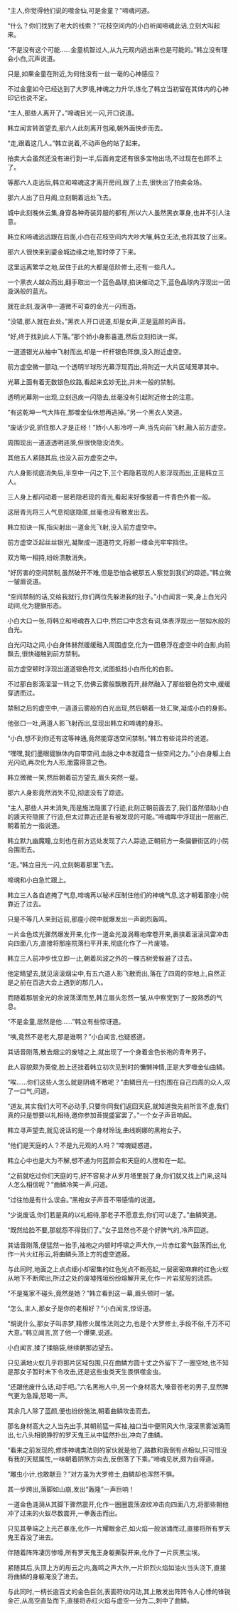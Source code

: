
“主人,你觉得他们说的噬金仙,可是金童？”啼魂问道。

“什么？你们找到了老大的线索？”花枝空间内的小白听闻啼魂此话,立刻大叫起来。

“不是没有这个可能……金童机智过人,从九元观内逃出来也是可能的。”韩立没有理会小白,沉声说道。

只是,如果金童在附近,为何他没有一丝一毫的心神感应？

不过金童如今已经达到了大罗境,神魂之力升华,炼化了韩立当初留在其体内的心神印记也说不定。

“主人,那些人离开了。”啼魂目光一闪,开口说道。

韩立闻言转首望去,那六人此刻离开包厢,朝外面快步而去。

“走,跟着这几人。”韩立说着,不动声色的站了起来。

拍卖大会虽然还没有进行到一半,后面肯定还有很多宝物出场,不过现在也顾不上了。

等那六人走远后,韩立和啼魂这才离开房间,跟了上去,很快出了拍卖会场。

那六人出了日月阁,立刻朝着远处飞去。

城中此刻晚休云集,身穿各种奇装异服的都有,所以六人虽然黑衣罩身,也并不引人注意。

韩立和啼魂远远跟在后面,小白在花枝空间内大吵大嚷,韩立无法,也将其放了出来。

那六人很快来到鎏金城边缘之地,暂时停了下来。

这里远离繁华之地,居住于此的大都是低阶修士,还有一些凡人。

一个黑衣人越众而出,翻手取出一个蓝色晶球,掐诀催动之下,蓝色晶球内浮现出一团漩涡般的蓝光。

就在此刻,漩涡中一道微不可查的金光一闪而逝。

“没错,那人就在此处。”黑衣人开口说道,却是女声,正是蓝颜的声音。

“好,终于找到此人下落。”那个娇小身影喜道,然后立刻掐诀一挥。

一道道银光从袖中飞射而出,却是一杆杆银色阵旗,没入附近虚空。

前方虚空微一颤动,一个透明半球形光幕浮现而出,将附近一大片区域笼罩其中。

光幕上面有着无数银色纹路,看起来玄妙无比,并未一般的禁制。

透明光幕刚一出现,立刻迅疾一闪隐去,丝毫没有引起附近修士的注意。

“有这乾坤一气大阵在,那噬金仙休想再逃掉。”另一个黑衣人笑道。

“废话少说,抓住那人才是正经！”娇小人影冷哼一声,当先向前飞射,融入前方虚空。

周围现出一道道透明涟漪,但很快隐没消失。

其他五人紧随其后,也没入前方虚空之中。

六人身影彻底消失后,半空中一闪之下,三个若隐若现的人影浮现而出,正是韩立三人。

三人身上都闪动着一层若隐若现的青光,看起来好像披着一件青色外套一般。

这层青光将三人气息彻底隐匿,丝毫也没有散发出去。

韩立掐诀一挥,指尖射出一道金光飞射,没入前方虚空中。

前方虚空泛起丝丝银光,凝聚成一道道符文,将那一缕金光牢牢挡住。

双方略一相持,纷纷溃散消失。

“好厉害的空间禁制,虽然破开不难,但是恐怕会被那五人察觉到我们的踪迹。”韩立微一皱眉说道。

“空间禁制的话,交给我就行,你们两位先躲进我的肚子。”小白闻言一笑,身上白光闪动间,化为貔貅形态。

小白大口一张,将韩立和啼魂吞入口中,然后口中念念有词,体表浮现出一层如水般的白光。

白光闪动之间,小白身体赫然缓缓融入周围虚空,化为一团悬浮在虚空中的白影,向前飘去,很快碰触到前方禁制。

前方虚空顿时浮现出道道银色符文,试图抵挡小白所化的白影。

不过那白影滴溜溜一转之下,仿佛云雾般飘散而开,赫然融入了那些银色符文中,缓缓穿透而过。

禁制之后的虚空中,一道道云雾般的白光出现,然后朝着一处汇聚,凝成小白的身影。

他张口一吐,两道人影飞射而出,显现出韩立和啼魂的身形。

“小白,想不到你还有这等神通,竟然能穿透空间禁制。”韩立有些诧异的说道。

“嘿嘿,我们墨眼貔貅体内自带空间,血脉之中本就蕴含一些空间之力。”小白身躯上白光闪动,再次化为人形,面露得意之色。

韩立微微一笑,然后朝着前方望去,眉头突然一蹙。

那六人身影竟然消失不见,彻底没有了踪迹。

“主人,那些人并未消失,而是施法隐匿了行迹,此刻正朝前面去了,我们虽然借助小白的遁天符隐匿了行迹,但太过靠近还是有被发现的可能。”啼魂眸中浮现出一层幽芒,朝着前方一指说道。

韩立默九幽魔瞳,立刻也在前方远处发现了六人踪迹,正朝前方一条偏僻街区的小院合围而去。

“走。”韩立目光一闪,立刻朝着那里飞去。

啼魂和小白急忙跟上。

韩立三人各自遮掩了气息,啼魂再以秘术压制住他们的神魂气息,这才朝着那座小院靠近了过去。

只是不等几人来到近前,那座小院中就爆发出一声剧烈轰鸣。

一片金色炫光骤然爆发开来,化作一道金光漩涡蓦地席卷开来,裹挟着滚滚风雷冲击向四面八方,直接将那座院落扫平开来,彻底化作了一片废墟。

韩立三人前冲步伐立即一止,朝着风波之外的一棵古树旁躲避了过去。

他定睛望去,就见滚滚烟尘中,有五六道人影飞散而出,落在了四周的空地上,自然正是之前在百造大会上遇到的那几人。

而随着那层金光的余波荡漾而至,韩立眉头忽然一皱,从中察觉到了一股熟悉的气息。

“不是金童,居然是他……”韩立有些惊讶道。

“咦,竟然不是老大,那是谁啊？”小白闻言,也疑惑道。

其话音刚落,散去烟尘的废墟之上,就出现了一个身着金色长袍的青年男子。

此人容貌颇为英俊,脸上还挂着韩立初次见到时的慵懒神情,正是大罗噬金仙曲鳞。

“唉……你们这些人怎么就是阴魂不散呢？”曲鳞目光一扫包围在自己四周的众人,叹了一口气,问道。

“道友,其实我们大可不必动手,只要你同我们返回天庭,就知道我先前所言不虚,我们真的只是想要以礼相待,邀你参加菩提盛宴罢了。”一个女子声音响起。

韩立寻声望去,就见说话的是一个身材玲珑,曲线婀娜的黑袍女子。

“他们是天庭的人？不是九元观的人吗？”啼魂疑惑道。

韩立心中也是大为不解,想不通为何蓝颜会和天庭的人搅和在一起。

“之前就吃过你们天庭的亏,好不容易才从岁月塔里脱了身,你们就又找上门来,这叫人怎么相信呢？”曲鳞冷笑一声,问道。

“过往怕是有什么误会。”黑袍女子声音不带感情的说道。

“少说废话,你们若是真的以礼相待,那老子不愿意去,你们可以走了。”曲鳞笑道。

“既然给脸不要,那就怨不得我们了。”女子显然也不是个好脾气的,冷声回道。

其话音刚落,便猛然一抬手,袖袍之内顿时呼啸之声大作,一片赤红雾气鼓荡而出,化作一片火红彤云,将曲鳞头顶上方的虚空遮蔽。

与此同时,地面之上点点细小却密集的红色光点不断亮起,一层密密麻麻的红色火蚁从地下不断爬出,所过之处的废墟残垣纷纷熔解开来,化作一片岩浆般的流质。

“不是冤家不碰头,竟然是她？”韩立看到这一幕,眉头顿时一皱。

“怎么,主人,那女子是你的老相好？”小白闻言,惊讶道。

“胡说什么,那女子叫赤梦,精修火属性法则之力,也是个大罗修士,手段不俗,千万不可大意。”韩立闻言,赏了他一个爆栗,说道。

小白闻言,揉了揉脑袋,继续朝那边望去。

只见满地火蚁几乎将那片区域包围,只在曲鳞方圆十丈之外留下了一圈空地,也不知是那女子暂时未下令攻击,还是这些虫类天生畏惧噬金虫。

“还跟他废什么话,动手吧。”六名黑袍人中,另一个身材高大,嗓音苍老的男子,显然脾气更为急躁,怒喝一声。

其余几人除了蓝颜,便也纷纷施法,朝着曲鳞攻击而去。

那名身材高大之人当先出手,其朝前猛一挥袖,袖口当中便阴风大作,滚滚黑雾汹涌而出,七八头相貌狰狞的罗天鬼王从中猛然扑出,冲向了曲鳞。

“看来之前发现的,修炼神魂类法则的家伙就是他了,路数和我倒有点相似,只可惜没有我的天赋属性,一味朝着阴煞方向去,反倒落了下乘。”啼魂见状,颇为自得道。

“雕虫小计,也敢献丑？”对方虽为大罗修士,曲鳞却也浑然不惧。

其一步跨出,落脚如山崩,发出“轰隆”一声巨响！

一道金色涟漪从其脚下骤然震开,化作一圈圈震荡波纹冲击向四面八方,将那些朝他冲了过来的火蚁尽数震开,一拳轰击而出。

只见其拳端之上光芒暴涨,化作一片耀眼金芒,如火焰一般汹涌而过,直接将所有罗天鬼王吞没了进去。

伴随着阵阵凄厉惨嚎,所有罗天鬼王身躯撕裂开来,化作了一片灰黑尘埃。

紧随其后,头顶上方的彤云之内,轰鸣之声大作,一片炽烈火焰如油火当头浇下,直接将曲鳞的身躯淹没了进去。

与此同时,一柄长逾百丈的金色巨剑,表面符纹闪动,其上散发出阵阵令人心悸的锋锐金芒,从高空直坠而下,直接将赤红火焰与虚空一分为二,刺中了曲鳞。